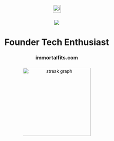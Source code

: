 <div align="center">
  <a href="https://instagram.com/mstaketherisk" target="_blank">
    <img src="https://img.shields.io/static/v1?message=Instagram&logo=instagram&label=&color=E4405F&logoColor=white&labelColor=&style=for-the-badge" height="25" alt="instagram logo"  />
  </a>
</div>

###

<div align="center">
  <img src="https://visitor-badge.laobi.icu/badge?page_id=MsTakeTheRisk.MsTakeTheRisk&left_text=Viewers"  />
</div>

###

<h1 align="center">Founder Tech Enthusiast</h1>

###

<h3 align="center">immortalfits.com</h3>

###

<div align="center">
  <img src="https://streak-stats.demolab.com?user=MsTakeTheRisk&locale=en&mode=daily&theme=dark&hide_border=false&border_radius=5&order=3" height="220" alt="streak graph"  />
</div>

###
